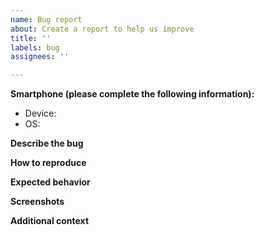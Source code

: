 ```yaml
---
name: Bug report
about: Create a report to help us improve
title: ''
labels: bug
assignees: ''

---
```


<!-- The comments should help you to create a good issue. Do not delete them and do not comment them out. The groups on the right side should not be changed until the review.-->

**Smartphone (please complete the following information):**
 - Device: <!--e.g. Pixel 3-->
 - OS: <!--e.g. Android 10.0 x86-->

**Describe the bug**
<!--A clear and concise description of what the bug is.-->

**How to reproduce**
<!--Steps to reproduce the behavior:-->
<!--1. Go to '...'
2. Click on '....'
3. Scroll down to '....'
4. See error-->

**Expected behavior**
<!--A clear and concise description of what you expected to happen.-->

**Screenshots**
<!--If applicable, add screenshots to help explain your problem.-->

**Additional context**
<!--Add any other context about the problem here.-->
